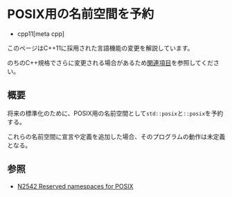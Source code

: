 # POSIX用の名前空間を予約
* cpp11[meta cpp]

<!-- start lang caution -->

このページはC++11に採用された言語機能の変更を解説しています。

のちのC++規格でさらに変更される場合があるため[関連項目](#relative-page)を参照してください。

<!-- last lang caution -->

## 概要
将来の標準化のために、POSIX用の名前空間として`std::posix`と`::posix`を予約する。

これらの名前空間に宣言や定義を追加した場合、そのプログラムの動作は未定義となる。


## 参照
- [N2542 Reserved namespaces for POSIX](http://www.open-std.org/jtc1/sc22/wg21/docs/papers/2008/n2542.htm)
